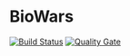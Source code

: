 # BioWars
[![Build Status](https://travis-ci.org/jandrewtorres/BioWars309.svg?branch=master)](https://travis-ci.org/jandrewtorres/BioWars309)
[![Quality Gate](https://sonarcloud.io/api/badges/gate?key=biowars)](https://sonarcloud.io/dashboard/index/biowars)
